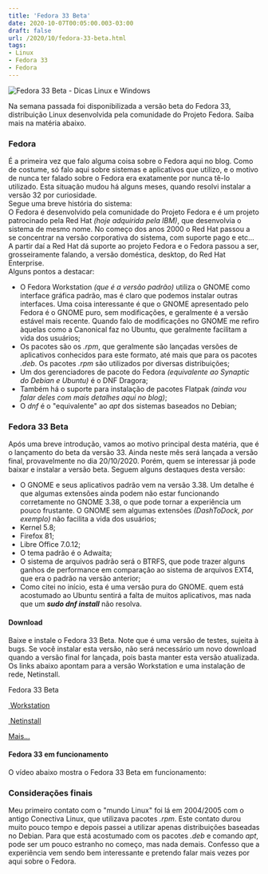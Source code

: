 ```yaml
---
title: 'Fedora 33 Beta'
date: 2020-10-07T00:05:00.003-03:00
draft: false
url: /2020/10/fedora-33-beta.html
tags: 
- Linux
- Fedora 33
- Fedora
---
```


![Fedora 33 Beta - Dicas Linux e Windows](https://1.bp.blogspot.com/-tpCRbqXKdGM/X30vwWI-3oI/AAAAAAAAQOc/CQcSwFz16IgOe_jJkyHzhPf1q8hh5_nFQCNcBGAsYHQ/s16000/Fedora%2B33%2BBeta.png "Fedora 33 Beta - Dicas Linux e Windows")

Na semana passada foi disponibilizada a versão beta do Fedora 33, distribuição Linux desenvolvida pela comunidade do Projeto Fedora. Saiba mais na matéria abaixo.

  
  
  
  
  
  

### Fedora

  
É a primeira vez que falo alguma coisa sobre o Fedora aqui no blog. Como de costume, só falo aqui sobre sistemas e aplicativos que utilizo, e o motivo de nunca ter falado sobre o Fedora era exatamente por nunca tê-lo utilizado. Esta situação mudou há alguns meses, quando resolvi instalar a versão 32 por curiosidade.  
Segue uma breve história do sistema:  
O Fedora é desenvolvido pela comunidade do Projeto Fedora e é um projeto patrocinado pela Red Hat _(hoje adquirida pela IBM)_, que desenvolvia o sistema de mesmo nome. No começo dos anos 2000 o Red Hat passou a se concentrar na versão corporativa do sistema, com suporte pago e etc... A partir daí a Red Hat dá suporte ao projeto Fedora e o Fedora passou a ser, grosseiramente falando, a versão doméstica, desktop, do Red Hat Enterprise.  
Alguns pontos a destacar:

*   O Fedora Workstation _(que é a versão padrão)_ utiliza o GNOME como interface gráfica padrão, mas é claro que podemos instalar outras interfaces. Uma coisa interessante é que o GNOME apresentado pelo Fedora é o GNOME puro, sem modificações, e geralmente é a versão estável mais recente. Quando falo de modificações no GNOME me refiro àquelas como a Canonical faz no Ubuntu, que geralmente facilitam a vida dos usuários;
*   Os pacotes são os _.rpm_, que geralmente são lançadas versões de aplicativos conhecidos para este formato, até mais que para os pacotes _.deb_. Os pacotes _.rpm_ são utilizados por diversas distribuições;
*   Um dos gerenciadores de pacote do Fedora _(equivalente ao Synaptic do Debian e Ubuntu)_ é o DNF Dragora;
*   Também há o suporte para instalação de pacotes Flatpak _(ainda vou falar deles com mais detalhes aqui no blog)_;
*   O _dnf_ é o "equivalente" ao _apt_ dos sistemas baseados no Debian;

  

### Fedora 33 Beta

  
Após uma breve introdução, vamos ao motivo principal desta matéria, que é o lançamento do beta da versão 33. Ainda neste mês será lançada a versão final, provavelmente no dia 20/10/2020. Porém, quem se interessar já pode baixar e instalar a versão beta. Seguem alguns destaques desta versão:  

*   O GNOME e seus aplicativos padrão vem na versão 3.38. Um detalhe é que algumas extensões ainda podem não estar funcionando corretamente no GNOME 3.38, o que pode tornar a experiência um pouco frustante. O GNOME sem algumas extensões _(DashToDock, por exemplo)_ não facilita a vida dos usuários;
*   Kernel 5.8;
*   Firefox 81;
*   Libre Office 7.0.12;
*   O tema padrão é o Adwaita;
*   O sistema de arquivos padrão será o BTRFS, que pode trazer alguns ganhos de performance em comparação ao sistema de arquivos EXT4, que era o padrão na versão anterior;
*   Como citei no início, esta é uma versão pura do GNOME. quem está acostumado ao Ubuntu sentirá a falta de muitos aplicativos, mas nada que um _**sudo dnf install**_ não resolva.

  

#### Download

  
Baixe e instale o Fedora 33 Beta. Note que é uma versão de testes, sujeita à bugs. Se você instalar esta versão, não será necessário um novo download quando a versão final for lançada, pois basta manter esta versão atualizada. Os links abaixo apontam para a versão Workstation e uma instalação de rede, Netinstall.  
  

Fedora 33 Beta

[ Workstation](https://download.fedoraproject.org/pub/fedora/linux/releases/test/33_Beta/Workstation/x86_64/iso/Fedora-Workstation-Live-x86_64-33_Beta-1.3.iso)

[ Netinstall](https://download.fedoraproject.org/pub/fedora/linux/releases/test/33_Beta/Everything/x86_64/iso/Fedora-Everything-netinst-x86_64-33_Beta-1.3.iso)

[Mais...](https://getfedora.org/workstation/download/)

  

#### Fedora 33 em funcionamento

  
O vídeo abaixo mostra o Fedora 33 Beta em funcionamento:  
  

  

### Considerações finais

  
Meu primeiro contato com o "mundo Linux" foi lá em 2004/2005 com o antigo Conectiva Linux, que utilizava pacotes _.rpm_. Este contato durou muito pouco tempo e depois passei a utilizar apenas distribuições baseadas no Debian. Para que está acostumado com os pacotes _.deb_ e comando _apt_, pode ser um pouco estranho no começo, mas nada demais. Confesso que a experiência vem sendo bem interessante e pretendo falar mais vezes por aqui sobre o Fedora.